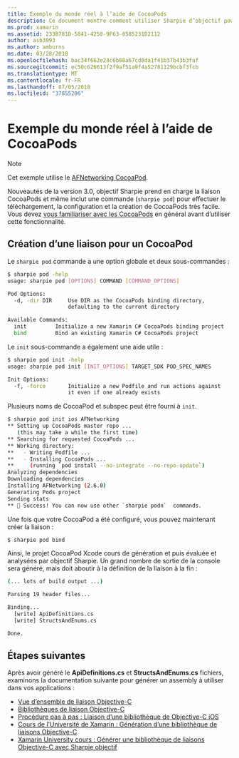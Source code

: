 ```yaml
---
title: Exemple du monde réel à l’aide de CocoaPods
description: Ce document montre comment utiliser Sharpie d’objectif pour générer automatiquement les définitions de liaison c# à partir d’un CocoaPod.
ms.prod: xamarin
ms.assetid: 233B781D-5841-4250-9F63-0585231D2112
author: asb3993
ms.author: amburns
ms.date: 03/28/2018
ms.openlocfilehash: bac34f662e24c6b08a67cd8da1f41b37b43b3faf
ms.sourcegitcommit: ec50c626613f2f9af51a9f4a52781129bcbf3fcb
ms.translationtype: MT
ms.contentlocale: fr-FR
ms.lasthandoff: 07/05/2018
ms.locfileid: "37855206"
---
```

# <a name="real-world-example-using-cocoapods"></a>Exemple du monde réel à l’aide de CocoaPods

> [!NOTE]
> Cet exemple utilise le [AFNetworking CocoaPod](https://cocoapods.org/pods/AFNetworking).

Nouveautés de la version 3.0, objectif Sharpie prend en charge la liaison CocoaPods et même inclut une commande (`sharpie pod`) pour effectuer le téléchargement, la configuration et la création de CocoaPods très facile. Vous devez [vous familiariser avec les CocoaPods](https://cocoapods.org) en général avant d’utiliser cette fonctionnalité.

## <a name="creating-a-binding-for-a-cocoapod"></a>Création d’une liaison pour un CocoaPod

Le `sharpie pod` commande a une option globale et deux sous-commandes :

```bash
$ sharpie pod -help
usage: sharpie pod [OPTIONS] COMMAND [COMMAND_OPTIONS]

Pod Options:
  -d, -dir DIR     Use DIR as the CocoaPods binding directory,
                   defaulting to the current directory

Available Commands:
  init         Initialize a new Xamarin C# CocoaPods binding project
  bind         Bind an existing Xamarin C# CocoaPods project
```

Le `init` sous-commande a également une aide utile :

```bash
$ sharpie pod init -help
usage: sharpie pod init [INIT_OPTIONS] TARGET_SDK POD_SPEC_NAMES

Init Options:
  -f, -force       Initialize a new Podfile and run actions against
                   it even if one already exists
```

Plusieurs noms de CocoaPod et subspec peut être fourni à `init`.

```bash
$ sharpie pod init ios AFNetworking
** Setting up CocoaPods master repo ...
   (this may take a while the first time)
** Searching for requested CocoaPods ...
** Working directory:
**   - Writing Podfile ...
**   - Installing CocoaPods ...
**     (running `pod install --no-integrate --no-repo-update`)
Analyzing dependencies
Downloading dependencies
Installing AFNetworking (2.6.0)
Generating Pods project
Sending stats
** 🍻 Success! You can now use other `sharpie podn`  commands.
```

Une fois que votre CocoaPod a été configuré, vous pouvez maintenant créer la liaison :

```bash
$ sharpie pod bind
```

Ainsi, le projet CocoaPod Xcode cours de génération et puis évaluée et analysées par objectif Sharpie. Un grand nombre de sortie de la console sera généré, mais doit aboutir à la définition de la liaison à la fin :

```bash
(... lots of build output ...)

Parsing 19 header files...

Binding...
  [write] ApiDefinitions.cs
  [write] StructsAndEnums.cs

Done.
```

## <a name="next-steps"></a>Étapes suivantes

Après avoir généré le **ApiDefinitions.cs** et **StructsAndEnums.cs** fichiers, examinons la documentation suivante pour générer un assembly à utiliser dans vos applications :

- [Vue d’ensemble de liaison Objective-C](~/cross-platform/macios/binding/overview.md)
- [Bibliothèques de liaison Objective-C](~/cross-platform/macios/binding/objective-c-libraries.md)
- [Procédure pas à pas : Liaison d’une bibliothèque de Objective-C iOS](~/ios/platform/binding-objective-c/walkthrough.md)
- [Cours de l’Université de Xamarin : Génération d’une bibliothèque de liaisons Objective-C](https://university.xamarin.com/classes/track/all#building-an-objective-c-bindings-library)
- [Xamarin University cours : Générer une bibliothèque de liaisons Objective-C avec Sharpie objectif](https://university.xamarin.com/classes/track/all#build-an-objective-c-bindings-library-with-objective-sharpie)
